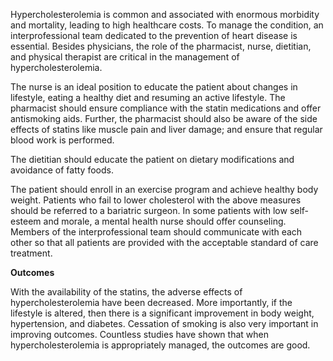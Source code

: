 Hypercholesterolemia is common and associated with enormous morbidity and mortality, leading to high healthcare costs. To manage the condition, an interprofessional team dedicated to the prevention of heart disease is essential. Besides physicians, the role of the pharmacist, nurse, dietitian, and physical therapist are critical in the management of hypercholesterolemia.

The nurse is an ideal position to educate the patient about changes in lifestyle, eating a healthy diet and resuming an active lifestyle. The pharmacist should ensure compliance with the statin medications and offer antismoking aids. Further, the pharmacist should also be aware of the side effects of statins like muscle pain and liver damage; and ensure that regular blood work is performed.

The dietitian should educate the patient on dietary modifications and avoidance of fatty foods.

The patient should enroll in an exercise program and achieve healthy body weight. Patients who fail to lower cholesterol with the above measures should be referred to a bariatric surgeon. In some patients with low self-esteem and morale, a mental health nurse should offer counseling. Members of the interprofessional team should communicate with each other so that all patients are provided with the acceptable standard of care treatment.

**Outcomes**

With the availability of the statins, the adverse effects of hypercholesterolemia have been decreased. More importantly, if the lifestyle is altered, then there is a significant improvement in body weight, hypertension, and diabetes. Cessation of smoking is also very important in improving outcomes. Countless studies have shown that when hypercholesterolemia is appropriately managed, the outcomes are good.